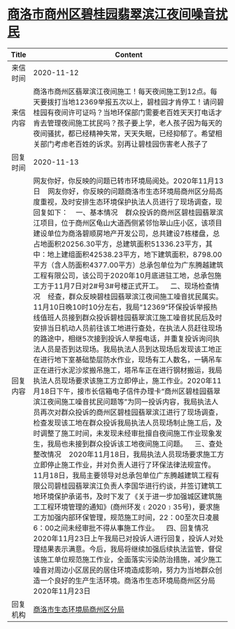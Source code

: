 # <a href="http://www.shangluo.gov.cn/zmhd/ldxxxx.jsp?urltype=leadermail.LeaderMailContentUrl&wbtreeid=1112&leadermailid=6604">商洛市商州区碧桂园翡翠滨江夜间噪音扰民</a>
|Title|Content|
|:---:|---|
|来信时间|2020-11-12|
|来信内容|商洛市商州区翡翠滨江夜间施工！每天夜间施工到12点。每天要拨打当地12369举报五次以上，碧桂园才肯停工！请问碧桂园有夜间许可证吗？当地环保部门需要老百姓天天打电话才肯去管理夜间施工扰民吗？孩子要上学，老人孩子因为每天的夜间骚扰，都已经精神失常，天天失眠，已经抑郁了。希望相关部门考虑老百姓的诉求。别再让碧桂园伤害老人孩子了|
|回复时间|2020-11-13|
|回复内容|网友你好，你反映的问题已转市环境局阅处。2020年11月13日    网友你好，你反映的问题商洛市生态环境局商州区分局高度重视，及时安排生态环境保护执法人员进行了现场调查，现回复如下：    一、基本情况    群众投诉的商州区碧桂园翡翠滨江项目，位于商州区龟山大道西侧紧邻怡翠山庄小区，该项目建设单位为商洛碧顺房地产开发公司，总共建设7栋楼盘，总占地面积20256.30平方，总建筑面积51336.23平方，其中：地上建组面积42538.23平方，地下建筑面积，8798.00平方（含人防面积4377.00平方）总承包单位为广东腾越建筑工程有限公司，该公司于2020年10月底进驻工地，总承包施工方于11月7日对2#号3#号楼正式开工。    二、现场检查情况    经查，群众反映碧桂园翡翠滨江夜间施工噪音扰民属实。11月10日晚10时10分左右，我局“12369”环保投诉举报热线值班人员接到群众投诉碧桂园翡翠滨江施工噪音扰民后及时安排当日机动人员前往该工地进行查处，在执法人员赶往现场的路途中，相继5次接到投诉人举报电话，并重复投诉询问执法人员是否到达现场。我局执法人员到达现场后发现该工地正在进行地下室基础垫层防水作业，现场有工人数名，一辆吊车正在进行水泥沙浆搬吊施工，塔吊车正在进行钢材搬运，我局执法人员现场要求该施工方立即停止，施工作业。2020年11月18日下午，接市长信箱电子信件办理卡“商州区碧桂园翡翠滨江夜间施工噪音扰民问题等”为同一投诉内容，我局执法人员再次对群众投诉的商州区碧桂园翡翠滨江进行了现场调查，检查发现该工地在群众投诉我局执法人员现场制止施工后，及时调整了施工时间，未发现未经审批擅自夜间施工作业现象发生，我局也未接到群众投诉该工地夜间施工问题。    三、查处整改情况    2020年11月18日，我局执法人员现场要求施工方立即停止施工作业，并对负责人进行了环保法律法规宣传。11月18日，我局主要领导对总承包单位广东腾越建筑工程有限公司碧桂园翡翠滨江负责人李国华进行约谈，并签订建筑工地环境保护承诺书，及时下发了《关于进一步加强城区建筑施工工程环境管理的通知》(商州环发﹝2020﹞35号)，要求施工方加强内部环保管理，规范施工时间，22：00至次日凌晨6：00之间未经审批不得从事施工作业。    四、回复情况    2020年11月23日上午我局已对投诉人进行回复，投诉人对处理结果表示满意。今后，我局将继续加强后续执法监管，督促该施工单位规范施工作业，全面落实污染防治措施，减少施工噪音对周边小区居民的居住环境造成影响，努力为当地群众创造一个良好的生产生活环境。商洛市生态环境局商州区分局2020年11月23日|
|回复机构|<a href="../../categories/agencies/商洛市生态环境局商州区分局.md">商洛市生态环境局商州区分局</a>|